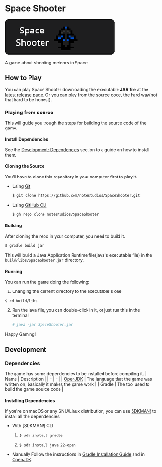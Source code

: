 # Space Shooter
[![Space Shooter Banner](repo/banners/banner.png)](?tab=readme-ov-file#Space-Shooter)

A game about shooting meteors in Space!

## How to Play
You can play Space Shooter downloading the executable **JAR file** at the [latest release page](https://github.com/notestudios/SpaceShooter/releases/latest).
Or you can play from the source code, the hard way(not that hard to be honest).

### Playing from source
This will guide you trough the steps for building the source code of the game.

#### Install Dependencies
See the [Development: Dependencies](#Dependencies) section to a guide on how to install them.

#### Cloning the Source
You'll have to clone this repository in your computer first to play it.
- Using [Git](https://git-scm.com)
  ```sh
  $ git clone https://github.com/notestudios/SpaceShooter.git
  ```
- Using [GitHub CLI](https://cli.github.com)
  ```sh
  $ gh repo clone notestudios/SpaceShooter
  ```

#### Building
After cloning the repo in your computer, you need to build it.
```sh
$ gradle build jar
```
This will build a Java Application Runtime file(java's executable file) in the `build/libs/SpaceShooter.jar` directory.

#### Running
You can run the game doing the following:
1. Changing the current directory to the executable's one
  ```sh
  $ cd build/libs
  ```
2. Run the java file, you can double-click in it, or just run this in the terminal:
   ```sh
   # java -jar SpaceShooter.jar
   ```
Happy Gaming!

## Development

### Dependencies
The game has some dependencies to be installed before compiling it.
| Name | Description |
| - | - |
| [OpenJDK](https://openjdk.org) | The language that the game was written on, basically it makes the game work |
| [Gradle](https://gradle.org) | The tool used to build the game source code |

#### Installing Dependencies
If you're on macOS or any GNU/Linux distribution, you can use [SDKMAN!]() to install all the dependencies.
- With [SDKMAN!] CLI
  1. ```sh
     $ sdk install gradle
     ```
  2. ```sh
     $ sdk install java 22-open
     ```
- Manually
Follow the instructions in [Gradle Installation Guide](https://gradle.org/installation) and in [OpenJDK](https://openjdk.org/).
